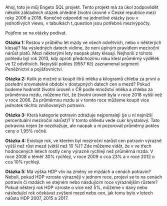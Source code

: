Ahoj, toto je můj Engeto SQL projekt. Tento projekt má za úkol zodpovědět několik základních otázek ohledně životní úrovně v České republice mezi roky 2006 a 2018. Konečné odpovědi na jednotlivé otázky jsou v jednotlivých views, v tabulkách t_question jsou potřebné mezivýpočty.

Pojďme se na otázky podívat.

**Otázka 1:** Rostou v průběhu let mzdy ve všech odvětvích, nebo v některých klesají?
Na výsledných datech vidíme, že není úplným pravidlem meziroční nárůst platů. Mezi některými lety naopak platy klesají. Nejhorší z tohoto pohledu byl rok 2013, kdy oproti předchozímu roku klesl průměrný výdělek ve 12 odvětvích. Nejvyšší pokles (9557 Kč) zaznamenal segment Peněžnictví a pojišťovnictví.

**Otázka 2:** Kolik je možné si koupit litrů mléka a kilogramů chleba za první a poslední srovnatelné období v dostupných datech cen a mezd?
Pokud budeme hodnotit životní úroveň v ČR podle množství mléka a chleba za průměrnou mzdu, můžeme říct, že životní úroveň byla v roce 2018 vyšší než v roce 2006. Za průměrnou mzdu si v tomto roce můžeme koupit více jednotek těchto zmiňovaných potravin.

**Otázka 3:** Která kategorie potravin zdražuje nejpomaleji (je u ní nejnižší percentuální meziroční nárůst)?
V tomto ohlledu vede cukr krystalový. Tato potravina nejen že nezdražuje, ale naopak u ní pozorovat průměrný pokles ceny o 1,95% ročně.

**Otázka 4:** Existuje rok, ve kterém byl meziroční nárůst cen potravin výrazně vyšší než růst mezd (větší než 10 %)?
Zde můžeme vidět, že v ve třech hodnocených letech rostly ceny výrazně rychleji než průměrná mzda. V roce 2008 o téměř 30% rychleji, v roce 2009 o cca 23% a v roce 2012 o cca 10% rychleji.

**Otázka 5:** Má výška HDP vliv na změny ve mzdách a cenách potravin? Neboli, pokud HDP vzroste výrazněji v jednom roce, projeví se to na cenách potravin či mzdách ve stejném nebo násdujícím roce výraznějším růstem?
Pokud některý rok HDP vzroste o více než 5%, můžeme v daný nebo následující rok očekávat zvýšení mezd nebo cen, jak tomu bylo v letech náůstu HDP 2007, 2015 a 2017.
